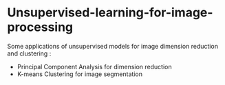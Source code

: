 # Unsupervised-learning-for-image-processing
Some applications of unsupervised models for image dimension reduction and clustering :  
- Principal Component Analysis for dimension reduction  
- K-means Clustering for image segmentation  

